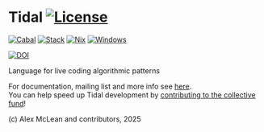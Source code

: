 
# Tidal <a href="https://github.com/tidalcycles/Tidal/LICENSE"><img alt="License" src="https://img.shields.io/github/license/tidalcycles/Tidal"></a>

<a href="https://github.com/tidalcycles/Tidal/actions/workflows/ci.yml"><img alt="Cabal" src="https://img.shields.io/github/actions/workflow/status/tidalcycles/Tidal/ci.yml?label=Cabal&logo=githubactions&logoColor=white"></a>
<a href="https://github.com/tidalcycles/Tidal/actions/workflows/stack.yml"><img alt="Stack" src="https://img.shields.io/github/actions/workflow/status/tidalcycles/Tidal/stack.yml?label=Stack&logo=githubactions&logoColor=white"></a>
<a href="https://github.com/tidalcycles/Tidal/actions/workflows/nix.yml"><img alt="Nix" src="https://img.shields.io/github/actions/workflow/status/tidalcycles/Tidal/nix.yml?label=Nix&logo=githubactions&logoColor=white"></a>
<a href="https://github.com/tidalcycles/Tidal/actions/workflows/windows.yml"><img alt="Windows" src="https://img.shields.io/github/actions/workflow/status/tidalcycles/Tidal/windows.yml?label=Windows&logo=githubactions&logoColor=white"></a>

[![DOI](https://zenodo.org/badge/898407.svg)](https://doi.org/10.5281/zenodo.592191)
 
Language for live coding algorithmic patterns

For documentation, mailing list and more info see [here](https://tidalcycles.org/).  
You can help speed up Tidal development by [contributing to the collective fund](https://opencollective.com/tidalcycles)!

(c) Alex McLean and contributors, 2025
